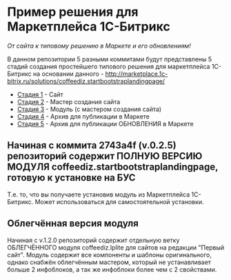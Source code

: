 Пример решения для Маркетплейса 1С-Битрикс
==============================

*От сайта к типовому решению в Маркете и его обновлениям!*

В данном репозитории 5 разными коммитами будут представлены 5 стадий создания простейшего типового решения для маркетплейса 1С-Битрикс на основании данного - http://marketplace.1c-bitrix.ru/solutions/coffeediz.startbootstraplandingpage/

* [Стадия 1](https://github.com/lexnekr/bitrix_example_for_marketplace/tree/9dbe39c8638e1f43437503ea3a1a09a88724926f) - Сайт
* [Стадия 2](https://github.com/lexnekr/bitrix_example_for_marketplace/tree/f12b0a1d13c0144f2580d16d384e2b1d45fbec9f) - Мастер создания сайта
* [Стадия 3](https://github.com/lexnekr/bitrix_example_for_marketplace/tree/3c94d8ca02e97d19a9b17169a63f56f45323d8d4) - Модуль (с мастером создания сайта)
* [Стадия 4](https://github.com/lexnekr/bitrix_example_for_marketplace/tree/3e9ff5947d8e36f646cd29da19c085d31e04364f) - Архив для публикации в Маркете
* [Стадия 5](https://github.com/lexnekr/bitrix_example_for_marketplace/tree/04002be7294345f8771f223a53c55fde1df7665b) - Архив для публикации ОБНОВЛЕНИЯ в Маркете


Начиная с коммита 2743a4f (v.0.2.5) репозиторий содержит ПОЛНУЮ ВЕРСИЮ МОДУЛЯ coffeediz.startbootstraplandingpage, готовую к установке на БУС
-------
Т.е. то, что вы получаете установив модуль из Маркетплейса 1С-Битрикс.
Может использоваться для самостоятельной установки.




Облегчённая версия модуля
-------
Начиная с v.1.2.0 репозиторий содержит отдельную ветку ОБЛЕГЧЁННОГО модуля coffeediz.lplite для сайтов на редакции "Первый сайт". Модуль содержит все компоненты и шаблоны оригинального, однако снабжён облегчённым мастером, который не устанавливает больше 2 инфоблоков, а так же инфоблоки более чем с 2 свойствами.
